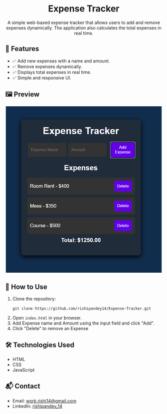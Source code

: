 <!DOCTYPE html>
<html lang="en">
<head>
    <meta charset="UTF-8">
    <meta name="viewport" content="width=device-width, initial-scale=1.0">
</head>
<body>

<h1 align="center">Expense  Tracker</h1>

<p align="center">
    A simple web-based expense tracker that allows users to add and remove expenses dynamically. The application also calculates the total expenses in real time.
</p>

<h2>📌 Features</h2>
<ul>
    <li>✅ Add new expenses with a name and amount.</li>
    <li>✅ Remove expenses dynamically.</li>
    <li>✅ Displays total expenses in real time.</li>
    <li>✅ Simple and responsive UI.</li>
</ul>

<h2>🖼 Preview</h2>
<p align="center">
    <img src="./assets/image1.png" alt="Expense tracker Preview" width="500">
</p>

<h2>🚀 How to Use</h2>
<ol>
    <li>Clone the repository:
        <pre><code>git clone https://github.com/rishipandey14/Expense-Tracker.git</code></pre>
    </li>
    <li>Open <code>index.html</code> in your browser.</li>
    <li>Add Expense name and Amount using the input field and click "Add".</li>
    <li>Click "Delete" to remove an Expense</li>
</ol>

<h2>🛠 Technologies Used</h2>
<ul>
    <li>HTML</li>
    <li>CSS</li>
    <li>JavaScript</li>
</ul>


<h2>📬 Contact</h2>
<ul>
    <li>Email: <a href="mailto:work.rishi14@gmail.com">work.rishi14@gmail.com</a></li>
    <li>LinkedIn: <a href="https://www.linkedin.com/in/rishipandey14/" target="_blank">rishipandey_14</a></li>
</ul>

</body>
</html>
